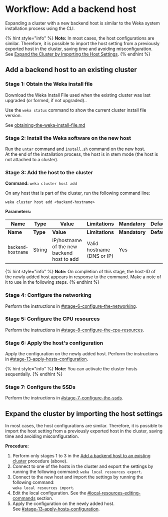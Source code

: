 # Workflow: Add a backend host

Expanding a cluster with a new backend host is similar to the Weka system installation process using the CLI. &#x20;

{% hint style="info" %}
**Note:** In most cases, the host configurations are similar. Therefore, it is possible to import the host setting from a previously exported host in the cluster, saving time and avoiding misconfiguration. \
See [Expand the Cluster by Importing the Host Settings](stages-in-adding-a-backend-host.md#expand-the-cluster-by-importing-the-host-settings).
{% endhint %}

## Add a backend host to an existing cluster

### Stage 1: Obtain the Weka install file

Download the Weka Install File used when the existing cluster was last upgraded (or formed, if not upgraded)..

Use the `weka status` command to show the current cluster install file version.

See [obtaining-the-weka-install-file.md](../../install/bare-metal/obtaining-the-weka-install-file.md "mention")

### Stage 2: Install the Weka software on the new host

Run the `untar` command and `install.sh` command on the new host.\
At the end of the installation process, the host is in stem mode (the host is not attached to a cluster).

### Stage 3: Add the host to the cluster

**Command:** `weka cluster host add`

On any host that is part of the cluster, run the following command line:

```
weka cluster host add <backend-hostname>
```

**Parameters:**

<table data-header-hidden><thead><tr><th width="245">Name</th><th width="105">Type</th><th width="196">Value</th><th width="168">Limitations</th><th>Mandatory</th><th>Default</th></tr></thead><tbody><tr><td><strong>Name</strong></td><td><strong>Type</strong></td><td><strong>Value</strong></td><td><strong>Limitations</strong></td><td><strong>Mandatory</strong></td><td><strong>Default</strong></td></tr><tr><td><code>backend-hostname</code></td><td>String</td><td>IP/hostname of the new backend host to add</td><td>Valid hostname (DNS or IP)</td><td>Yes</td><td></td></tr></tbody></table>

{% hint style="info" %}
**Note:** On completion of this stage, the host-ID of the newly added host appears in response to the command. Make a note of it to use in the following steps.
{% endhint %}

### Stage 4: Configure the networking

Perform the instructions in [#stage-6-configure-the-networking](../../install/bare-metal/using-cli.md#stage-6-configure-the-networking "mention").

### Stage 5: Configure the CPU resources

Perform the instructions in [#stage-8-configure-the-cpu-resources](../../install/bare-metal/using-cli.md#stage-8-configure-the-cpu-resources "mention").

### Stage 6: Apply the host's configuration

Apply the configuration on the newly added host. Perform the instructions in [#stage-13-apply-hosts-configuration](../../install/bare-metal/using-cli.md#stage-13-apply-hosts-configuration "mention").

{% hint style="info" %}
**Note:** You can activate the cluster hosts sequentially.
{% endhint %}

### Stage 7: Configure the SSDs

Perform the instructions in [#stage-7-configure-the-ssds](../../install/bare-metal/using-cli.md#stage-7-configure-the-ssds "mention").

## Expand the cluster by importing the host settings

In most cases, the host configurations are similar. Therefore, it is possible to import the host setting from a previously exported host in the cluster, saving time and avoiding misconfiguration.

**Procedure:**

1. Perform only stages 1 to 3 in the [Add a backend host to an existing cluster](stages-in-adding-a-backend-host.md#add-a-backend-host-to-an-existing-cluster) procedure (above).
2. Connect to one of the hosts in the cluster and export the settings by running the following command: `weka local resources export`.
3. Connect to the new host and import the settings by running the following command: \
   `weka local resources import`.
4. Edit the local configuration. See the [#local-resources-editing-commands](expansion-of-specific-resources.md#local-resources-editing-commands "mention") section.
5. Apply the configuration on the newly added host.\
   See [#stage-13-apply-hosts-configuration](../../install/bare-metal/using-cli.md#stage-13-apply-hosts-configuration "mention").
